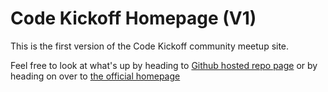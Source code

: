 # Code Kickoff Homepage (V1)
This is the first version of the Code Kickoff community meetup site.

Feel free to look at what's up by heading to [Github hosted repo page](https://tedjpatterson.github.io/CodeKickoffV1/) or by heading on over to [the official homepage](https://www.codekickoff.com)

